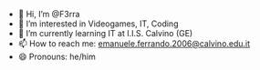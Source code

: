 - 👋 Hi, I’m @F3rra
- 👀 I’m interested in Videogames, IT, Coding
- 🌱 I’m currently learning IT at I.I.S. Calvino (GE)
- 📫 How to reach me: emanuele.ferrando.2006@calvino.edu.it
- 😄 Pronouns: he/him

<!---
F3rra/F3rra is a ✨ special ✨ repository because its `README.md` (this file) appears on your GitHub profile.
You can click the Preview link to take a look at your changes.
--->
